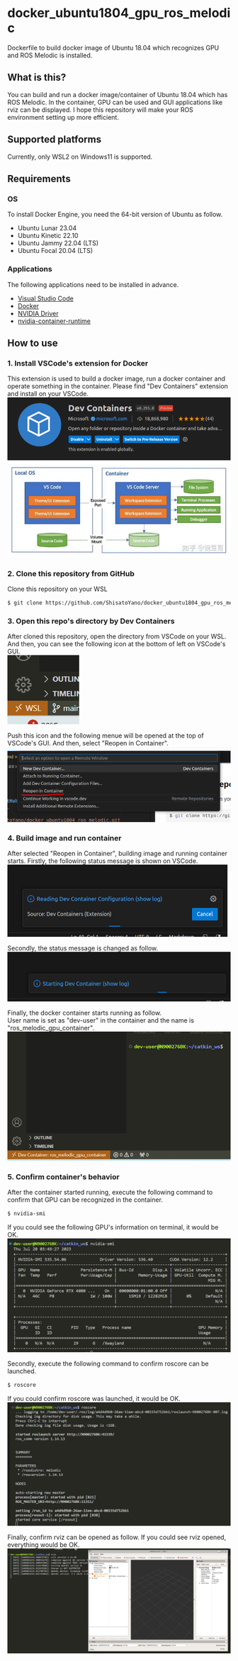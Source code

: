 # docker_ubuntu1804_gpu_ros_melodic
Dockerfile to build docker image of Ubuntu 18.04 which recognizes GPU and ROS Melodic is installed.

## What is this?
You can build and run a docker image/container of Ubuntu 18.04 which has ROS Melodic. In the container, GPU can be used and GUI applications like rviz can be displayed. I hope this repository will make your ROS environment setting up more efficient.  

## Supported platforms
Currently, only WSL2 on Windows11 is supported.  

## Requirements
### OS
To install Docker Engine, you need the 64-bit version of Ubuntu as follow.  

* Ubuntu Lunar 23.04
* Ubuntu Kinetic 22.10
* Ubuntu Jammy 22.04 (LTS)
* Ubuntu Focal 20.04 (LTS)

### Applications
The following applications need to be installed in advance.  

* [Visual Studio Code](https://code.visualstudio.com/)
* [Docker](https://docs.docker.com/engine/install/ubuntu/)
* [NVIDIA Driver](https://www.nvidia.co.jp/Download/index.aspx?lang=jp)
* [nvidia-container-runtime](https://github.com/NVIDIA/nvidia-container-runtime)

## How to use
### 1. Install VSCode's extension for Docker
This extension is used to build a docker image, run a docker container and operate something in the container. Please find "Dev Containers" extension and install on your VSCode.  
![](images/dev_container.PNG)  
![](images/vscode_server.PNG)  

### 2. Clone this repository from GitHub
Clone this repository on your WSL  
```bash
$ git clone https://github.com/ShisatoYano/docker_ubuntu1804_gpu_ros_melodic.git
```

### 3. Open this repo's directory by Dev Containers
After cloned this repository, open the directory from VSCode on your WSL. And then, you can see the following icon at the bottom of left on VSCode's GUI.  
![](images/wsl_icon.png)  

Push this icon and the following menue will be opened at the top of VSCode's GUI. And then, select "Reopen in Container".  
![](images/reopen_container.PNG)  

### 4. Build image and run container
After selected "Reopen in Container", building image and running container starts. Firstly, the following status message is shown on VSCode.  
![](images/read_config.PNG)  

Secondly, the status message is changed as follow.  
![](images/starting.PNG)  

Finally, the docker container starts running as follow.  
User name is set as "dev-user" in the container and the name is "ros_melodic_gpu_container".  
![](images/dev-user.png)  

### 5. Confirm container's behavior
After the container started running, execute the following command to confirm that GPU can be recognized in the container.  
```bash
$ nvidia-smi
```
If you could see the following GPU's information on terminal, it would be OK.  
![](images/nvidia-smi.png)  

Secondly, execute the following command to confirm roscore can be launched.  
```bash
$ roscore
```
If you could confirm roscore was launched, it would be OK.  
![](images/roscore.png)  

Finally, confirm rviz can be opened as follow. If you could see rviz opened, everything would be OK.  
![](images/rviz.png)  

